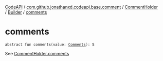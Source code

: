 [CodeAPI](../../../index.md) / [com.github.jonathanxd.codeapi.base.comment](../../index.md) / [CommentHolder](../index.md) / [Builder](index.md) / [comments](.)

# comments

`abstract fun comments(value: `[`Comments`](../../-comments/index.md)`): S`

See [CommentHolder.comments](../comments.md)

